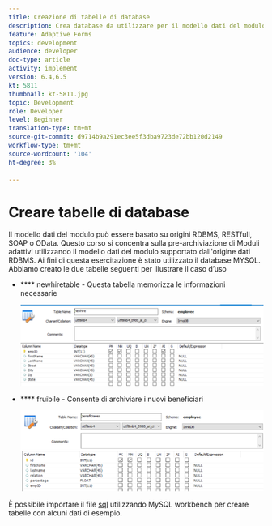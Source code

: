 ```yaml
---
title: Creazione di tabelle di database
description: Crea database da utilizzare per il modello dati del modulo
feature: Adaptive Forms
topics: development
audience: developer
doc-type: article
activity: implement
version: 6.4,6.5
kt: 5811
thumbnail: kt-5811.jpg
topic: Development
role: Developer
level: Beginner
translation-type: tm+mt
source-git-commit: d9714b9a291ec3ee5f3dba9723de72bb120d2149
workflow-type: tm+mt
source-wordcount: '104'
ht-degree: 3%

---
```



# Creare tabelle di database

Il modello dati del modulo può essere basato su origini RDBMS, RESTfull, SOAP o OData. Questo corso si concentra sulla pre-archiviazione di Moduli adattivi utilizzando il modello dati del modulo supportato dall&#39;origine dati RDBMS. Ai fini di questa esercitazione è stato utilizzato il database MYSQL. Abbiamo creato le due tabelle seguenti per illustrare il caso d’uso

* **** newhiretable - Questa tabella memorizza le informazioni necessarie

   ![newhire](assets/newhire-table.png)


* **** fruibile - Consente di archiviare i nuovi beneficiari

   ![beneficiari](assets/beneficiaries-table.png)

È possibile importare il file [sql](assets/db-schema.sql) utilizzando MySQL workbench per creare tabelle con alcuni dati di esempio.